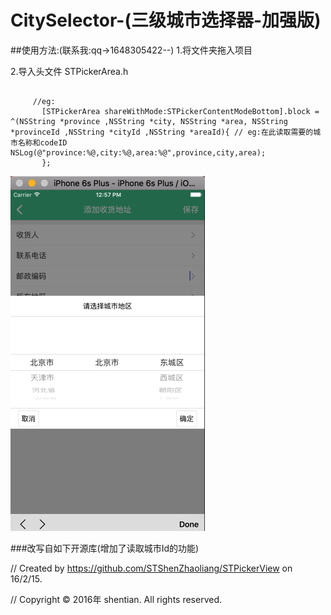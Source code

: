 # CitySelector-(三级城市选择器-加强版)

##使用方法:(联系我:qq->1648305422--)
1.将文件夹拖入项目
<div></div>
2.导入头文件 STPickerArea.h
<pre><code>
     //eg:
       [STPickerArea shareWithMode:STPickerContentModeBottom].block = ^(NSString *province ,NSString *city, NSString *area, NSString *provinceId ,NSString *cityId ,NSString *areaId){ // eg:在此读取需要的城市名称和codeID      NSLog(@"province:%@,city:%@,area:%@",province,city,area); 
       };
</code></pre>
       
![Alt text](/img.png)

###改写自如下开源库(增加了读取城市Id的功能)

//  Created by https://github.com/STShenZhaoliang/STPickerView on 16/2/15.

//  Copyright © 2016年 shentian. All rights reserved.
